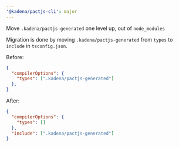 ```yaml
---
'@kadena/pactjs-cli': major
---
```


Move `.kadena/pactjs-generated` one level up, out of `node_modules`

Migration is done by moving  `.kadena/pactjs-generated` from `types` to `include` in `tsconfig.json`.

Before:

```json
{
  "compilerOptions": {
    "types": [".kadena/pactjs-generated"]
  },
}

```

After:

```json
{
  "compilerOptions": {
    "types": []
  },
  "include": [".kadena/pactjs-generated"]
}
```

